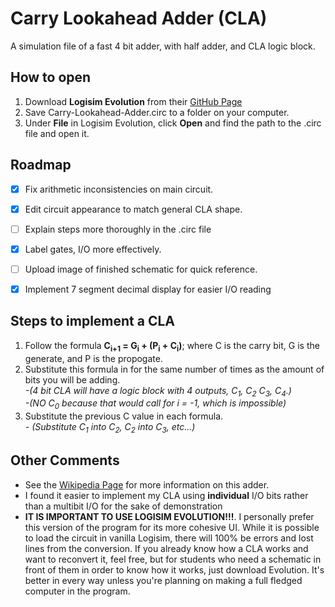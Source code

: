 # Carry Lookahead Adder (CLA)
A simulation file of a fast 4 bit adder, with half adder, and CLA logic block.

## How to open
1. Download **Logisim Evolution** from their [GitHub Page](https://github.com/reds-heig/logisim-evolution)
2. Save Carry-Lookahead-Adder.circ to a folder on your computer.
3. Under **File** in Logisim Evolution, click **Open** and find the path to the .circ file and open it.

## Roadmap
- [x] Fix arithmetic inconsistencies on main circuit.
- [x] Edit circuit appearance to match general CLA shape.
- [ ] Explain steps more thoroughly in the .circ file
- [x] Label gates, I/O more effectively.
- [ ] Upload image of finished schematic for quick reference.<br/>
- [x] Implement 7 segment decimal display for easier I/O reading


## Steps to implement a CLA
1. Follow the formula **C<sub>i+1</sub> = G<sub>i</sub> + (P<sub>i</sub> + C<sub>i</sub>)**; where C is the carry bit, G is the generate, and P is the propogate.
2. Substitute this formula in for the same number of times as the amount of bits you will be adding.<br/>
_-(4 bit CLA will have a logic block with 4 outputs, C<sub>1</sub>, C<sub>2</sub> C<sub>3</sub>, C<sub>4</sub>.)<br/>
-(NO C<sub>0</sub> because that would call for i = -1, which is impossible)_
3. Substitute the previous C value in each formula.<br/>
_- (Substitute C<sub>1</sub> into C<sub>2</sub>, C<sub>2</sub> into C<sub>3</sub>, etc...)_

## Other Comments
- See the [Wikipedia Page](https://en.wikipedia.org/wiki/Carry-lookahead_adder) for more information on this adder.
- I found it easier to implement my CLA using **individual** I/O bits rather than a multibit I/O for the 
sake of demonstration
- **IT IS IMPORTANT TO USE LOGISIM EVOLUTION!!!**. I personally prefer this version of the program for its more cohesive UI. While it is possible to load the circuit in vanilla Logisim, there will 100% be errors and lost lines from the conversion. If you already know how a CLA works and want to reconvert it, feel free, but for students who need a schematic in front of them in order to know how it works, just download Evolution. It's better in every way unless you're planning on making a full fledged computer in the program. 
